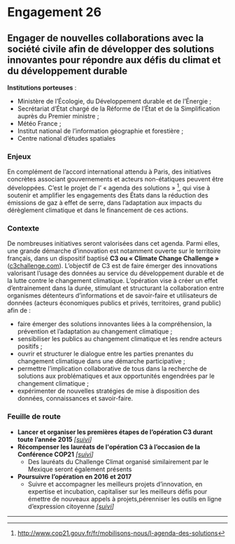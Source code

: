 # Engagement 26

## Engager de nouvelles collaborations avec la société civile afin de développer des solutions innovantes pour répondre aux défis du climat et du développement durable

**Institutions porteuses** :
- Ministère de l’Écologie, du Développement durable et de l’Énergie ;
- Secrétariat d’État chargé de la Réforme de l’État et de la Simplification auprès du Premier ministre ;
- Météo France ;
- Institut national de l’information géographie et forestière ;
- Centre national d’études spatiales

### Enjeux

En complément de l’accord international attendu à Paris, des initiatives concrètes associant gouvernements et acteurs non-étatiques peuvent être développées. C’est le projet de l’ « agenda des solutions » [^1], qui vise à soutenir et amplifier les engagements des États dans la réduction des émissions de gaz à effet de serre, dans l’adaptation aux impacts du dérèglement climatique et dans le financement de ces actions.

### Contexte

De nombreuses initiatives seront valorisées dans cet agenda. Parmi elles, une grande démarche d’innovation est notamment ouverte sur le territoire français, dans un dispositif baptisé **C3 ou « Climate Change Challenge »** ([c3challenge.com](http://c3challenge.com/)). L’objectif de C3 est de faire émerger des innovations valorisant l’usage des données au service du développement durable et de la lutte contre le changement climatique. L’opération vise à créer un effet d’entrainement dans la durée, stimulant et structurant la collaboration entre organismes détenteurs d’informations et de savoir-faire et utilisateurs de données (acteurs économiques publics et privés, territoires, grand public) afin de :

- faire émerger des solutions innovantes liées à la compréhension, la prévention et l’adaptation au changement climatique ;
- sensibiliser les publics au changement climatique et les rendre acteurs positifs ;
- ouvrir et structurer le dialogue entre les parties prenantes du changement climatique dans une démarche participative ;
- permettre l’implication collaborative de tous dans la recherche de solutions aux problématiques et aux opportunités engendrées par le changement climatique ;
- expérimenter de nouvelles stratégies de mise à disposition des données, connaissances et savoir-faire.

### Feuille de route

- **Lancer et organiser les premières étapes de l’opération C3 durant toute l’année 2015**
  _[[suivi](https://git.framasoft.org/etalab/suivi/issues/199)]_
- **Récompenser les lauréats de l'opération C3 à l’occasion de la Conférence COP21**
  _[[suivi](https://git.framasoft.org/etalab/suivi/issues/200)]_
    - Des lauréats du Challenge Climat organisé similairement par le Mexique seront également présents
- **Poursuivre l’opération en 2016 et 2017**
    - Suivre et accompagner les meilleurs projets d’innovation, en expertise et incubation, capitaliser sur les meilleurs défis pour émettre de nouveaux appels à projets,pérenniser les outils en ligne d’expression citoyenne
      _[[suivi](https://git.framasoft.org/etalab/suivi/issues/201)]_

----

[^1]: http://www.cop21.gouv.fr/fr/mobilisons-nous/l-agenda-des-solutions
